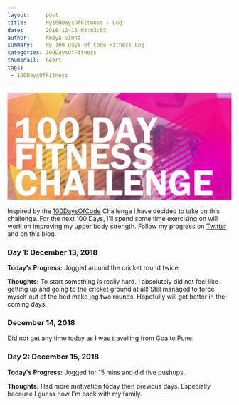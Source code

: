 ```yaml
---
layout:     post
title:      My100DaysOfFitness - Log
date:       2018-12-15 03:03:03
author:     Ameya Sinha
summary:    My 100 Days of Code Fitness Log
categories: 100DaysOfFitness
thumbnail:  heart
tags:
 - 100DaysOfFitness
---
```

![Image of Microsoft][1]

[1]: /images/100DaysOfFitness.jpg

Inspired by the [100DaysOfCode][2] Challenge I have decided to take on this challenge. For the next 100 Days, I'll spend some time exercising on will work on improving my upper body strength. Follow my progress on [Twitter][3] and on this blog.

### Day 1: December 13, 2018

**Today's Progress:** Jogged around the cricket round twice.     

**Thoughts:** To start something is really hard. I absolutely did not feel like getting up and going to the cricket ground at all! Still managed to force myself out of the bed make jog two rounds. Hopefully will get better in the coming days.  

[2]: https://www.100daysofcode.com/
[3]: https://twitter.com/ameyanator

### December 14, 2018
Did not get any time today as I was travelling from Goa to Pune.

### Day 2: December 15, 2018
**Today's Progress:** Jogged for 15 mins and did five pushups.

**Thoughts:** Had more motivation today then previous days. Especially because I guess now I'm back with my family.
